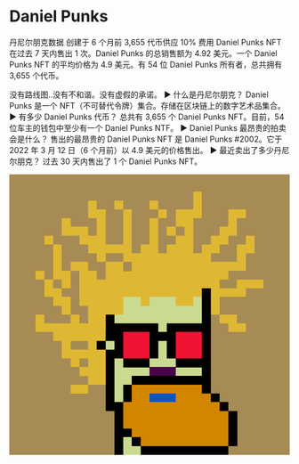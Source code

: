# Daniel Punks

丹尼尔朋克数据
创建于 6 个月前
3,655 代币供应
10% 费用
Daniel Punks NFT 在过去 7 天内售出 1 次。Daniel Punks 的总销售额为 4.92 美元。一个 Daniel Punks NFT 的平均价格为 4.9 美元。有 54 位 Daniel Punks 所有者，总共拥有 3,655 个代币。

没有路线图..没有不和谐。没有虚假的承诺。
▶ 什么是丹尼尔朋克？
Daniel Punks 是一个 NFT（不可替代令牌）集合。存储在区块链上的数字艺术品集合。
▶ 有多少 Daniel Punks 代币？
总共有 3,655 个 Daniel Punks NFT。目前，54 位车主的钱包中至少有一个 Daniel Punks NTF。
▶ Daniel Punks 最昂贵的拍卖会是什么？
售出的最昂贵的 Daniel Punks NFT 是 Daniel Punks #2002。它于 2022 年 3 月 12 日（6 个月前）以 4.9 美元的价格售出。
▶ 最近卖出了多少丹尼尔朋克？
过去 30 天内售出了 1 个 Daniel Punks NFT。

![NFT](unnamed.png)
